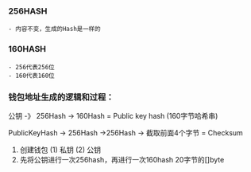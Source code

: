 ### 256HASH

    - 内容不变，生成的Hash是一样的

### 160HASH

    - 256代表256位
    - 160代表160位

### 钱包地址生成的逻辑和过程：

 公钥 -》 256Hash -> 160Hash = Public key hash (160字节哈希串)

 PublicKeyHash -> 256Hash ->256Hash -> 截取前面4个字节 = Checksum

1. 创建钱包
    (1) 私钥
    (2) 公钥
2. 先将公钥进行一次256hash，再进行一次160hash
    20字节的[]byte


